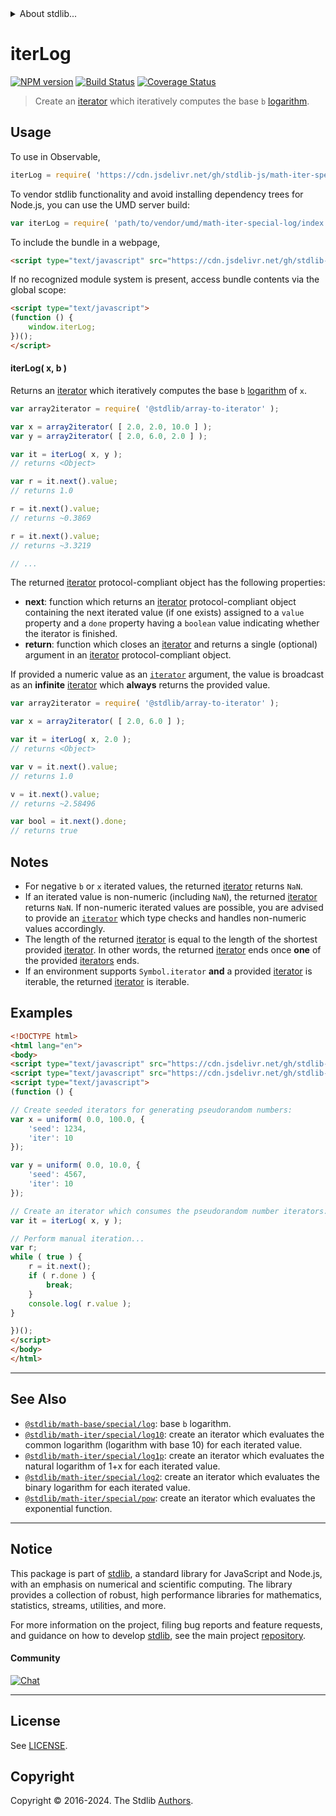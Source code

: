 <!--

@license Apache-2.0

Copyright (c) 2020 The Stdlib Authors.

Licensed under the Apache License, Version 2.0 (the "License");
you may not use this file except in compliance with the License.
You may obtain a copy of the License at

   http://www.apache.org/licenses/LICENSE-2.0

Unless required by applicable law or agreed to in writing, software
distributed under the License is distributed on an "AS IS" BASIS,
WITHOUT WARRANTIES OR CONDITIONS OF ANY KIND, either express or implied.
See the License for the specific language governing permissions and
limitations under the License.

-->


<details>
  <summary>
    About stdlib...
  </summary>
  <p>We believe in a future in which the web is a preferred environment for numerical computation. To help realize this future, we've built stdlib. stdlib is a standard library, with an emphasis on numerical and scientific computation, written in JavaScript (and C) for execution in browsers and in Node.js.</p>
  <p>The library is fully decomposable, being architected in such a way that you can swap out and mix and match APIs and functionality to cater to your exact preferences and use cases.</p>
  <p>When you use stdlib, you can be absolutely certain that you are using the most thorough, rigorous, well-written, studied, documented, tested, measured, and high-quality code out there.</p>
  <p>To join us in bringing numerical computing to the web, get started by checking us out on <a href="https://github.com/stdlib-js/stdlib">GitHub</a>, and please consider <a href="https://opencollective.com/stdlib">financially supporting stdlib</a>. We greatly appreciate your continued support!</p>
</details>

# iterLog

[![NPM version][npm-image]][npm-url] [![Build Status][test-image]][test-url] [![Coverage Status][coverage-image]][coverage-url] <!-- [![dependencies][dependencies-image]][dependencies-url] -->

> Create an [iterator][mdn-iterator-protocol] which iteratively computes the base `b` [logarithm][@stdlib/math/base/special/log].

<!-- Section to include introductory text. Make sure to keep an empty line after the intro `section` element and another before the `/section` close. -->

<section class="intro">

</section>

<!-- /.intro -->

<!-- Package usage documentation. -->



<section class="usage">

## Usage

To use in Observable,

```javascript
iterLog = require( 'https://cdn.jsdelivr.net/gh/stdlib-js/math-iter-special-log@umd/browser.js' )
```

To vendor stdlib functionality and avoid installing dependency trees for Node.js, you can use the UMD server build:

```javascript
var iterLog = require( 'path/to/vendor/umd/math-iter-special-log/index.js' )
```

To include the bundle in a webpage,

```html
<script type="text/javascript" src="https://cdn.jsdelivr.net/gh/stdlib-js/math-iter-special-log@umd/browser.js"></script>
```

If no recognized module system is present, access bundle contents via the global scope:

```html
<script type="text/javascript">
(function () {
    window.iterLog;
})();
</script>
```

#### iterLog( x, b )

Returns an [iterator][mdn-iterator-protocol] which iteratively computes the base `b` [logarithm][@stdlib/math/base/special/log] of `x`.

```javascript
var array2iterator = require( '@stdlib/array-to-iterator' );

var x = array2iterator( [ 2.0, 2.0, 10.0 ] );
var y = array2iterator( [ 2.0, 6.0, 2.0 ] );

var it = iterLog( x, y );
// returns <Object>

var r = it.next().value;
// returns 1.0

r = it.next().value;
// returns ~0.3869

r = it.next().value;
// returns ~3.3219

// ...
```

The returned [iterator][mdn-iterator-protocol] protocol-compliant object has the following properties:

-   **next**: function which returns an [iterator][mdn-iterator-protocol] protocol-compliant object containing the next iterated value (if one exists) assigned to a `value` property and a `done` property having a `boolean` value indicating whether the iterator is finished.
-   **return**: function which closes an [iterator][mdn-iterator-protocol] and returns a single (optional) argument in an [iterator][mdn-iterator-protocol] protocol-compliant object.

If provided a numeric value as an [`iterator`][mdn-iterator-protocol] argument, the value is broadcast as an **infinite** [iterator][mdn-iterator-protocol] which **always** returns the provided value.

```javascript
var array2iterator = require( '@stdlib/array-to-iterator' );

var x = array2iterator( [ 2.0, 6.0 ] );

var it = iterLog( x, 2.0 );
// returns <Object>

var v = it.next().value;
// returns 1.0

v = it.next().value;
// returns ~2.58496

var bool = it.next().done;
// returns true
```

</section>

<!-- /.usage -->

<!-- Package usage notes. Make sure to keep an empty line after the `section` element and another before the `/section` close. -->

<section class="notes">

## Notes

-   For negative `b` or `x` iterated values, the returned [iterator][mdn-iterator-protocol] returns `NaN`.
-   If an iterated value is non-numeric (including `NaN`), the returned [iterator][mdn-iterator-protocol] returns `NaN`. If non-numeric iterated values are possible, you are advised to provide an [`iterator`][mdn-iterator-protocol] which type checks and handles non-numeric values accordingly.
-   The length of the returned [iterator][mdn-iterator-protocol] is equal to the length of the shortest provided [iterator][mdn-iterator-protocol]. In other words, the returned [iterator][mdn-iterator-protocol] ends once **one** of the provided [iterators][mdn-iterator-protocol] ends.
-   If an environment supports `Symbol.iterator` **and** a provided [iterator][mdn-iterator-protocol] is iterable, the returned [iterator][mdn-iterator-protocol] is iterable.

</section>

<!-- /.notes -->

<!-- Package usage examples. -->

<section class="examples">

## Examples

<!-- eslint no-undef: "error" -->

```html
<!DOCTYPE html>
<html lang="en">
<body>
<script type="text/javascript" src="https://cdn.jsdelivr.net/gh/stdlib-js/random-iter-uniform@umd/browser.js"></script>
<script type="text/javascript" src="https://cdn.jsdelivr.net/gh/stdlib-js/math-iter-special-log@umd/browser.js"></script>
<script type="text/javascript">
(function () {

// Create seeded iterators for generating pseudorandom numbers:
var x = uniform( 0.0, 100.0, {
    'seed': 1234,
    'iter': 10
});

var y = uniform( 0.0, 10.0, {
    'seed': 4567,
    'iter': 10
});

// Create an iterator which consumes the pseudorandom number iterators:
var it = iterLog( x, y );

// Perform manual iteration...
var r;
while ( true ) {
    r = it.next();
    if ( r.done ) {
        break;
    }
    console.log( r.value );
}

})();
</script>
</body>
</html>
```

</section>

<!-- /.examples -->

<!-- Section to include cited references. If references are included, add a horizontal rule *before* the section. Make sure to keep an empty line after the `section` element and another before the `/section` close. -->

<section class="references">

</section>

<!-- /.references -->

<!-- Section for related `stdlib` packages. Do not manually edit this section, as it is automatically populated. -->

<section class="related">

* * *

## See Also

-   <span class="package-name">[`@stdlib/math-base/special/log`][@stdlib/math/base/special/log]</span><span class="delimiter">: </span><span class="description">base `b` logarithm.</span>
-   <span class="package-name">[`@stdlib/math-iter/special/log10`][@stdlib/math/iter/special/log10]</span><span class="delimiter">: </span><span class="description">create an iterator which evaluates the common logarithm (logarithm with base 10) for each iterated value.</span>
-   <span class="package-name">[`@stdlib/math-iter/special/log1p`][@stdlib/math/iter/special/log1p]</span><span class="delimiter">: </span><span class="description">create an iterator which evaluates the natural logarithm of 1+x for each iterated value.</span>
-   <span class="package-name">[`@stdlib/math-iter/special/log2`][@stdlib/math/iter/special/log2]</span><span class="delimiter">: </span><span class="description">create an iterator which evaluates the binary logarithm for each iterated value.</span>
-   <span class="package-name">[`@stdlib/math-iter/special/pow`][@stdlib/math/iter/special/pow]</span><span class="delimiter">: </span><span class="description">create an iterator which evaluates the exponential function.</span>

</section>

<!-- /.related -->

<!-- Section for all links. Make sure to keep an empty line after the `section` element and another before the `/section` close. -->


<section class="main-repo" >

* * *

## Notice

This package is part of [stdlib][stdlib], a standard library for JavaScript and Node.js, with an emphasis on numerical and scientific computing. The library provides a collection of robust, high performance libraries for mathematics, statistics, streams, utilities, and more.

For more information on the project, filing bug reports and feature requests, and guidance on how to develop [stdlib][stdlib], see the main project [repository][stdlib].

#### Community

[![Chat][chat-image]][chat-url]

---

## License

See [LICENSE][stdlib-license].


## Copyright

Copyright &copy; 2016-2024. The Stdlib [Authors][stdlib-authors].

</section>

<!-- /.stdlib -->

<!-- Section for all links. Make sure to keep an empty line after the `section` element and another before the `/section` close. -->

<section class="links">

[npm-image]: http://img.shields.io/npm/v/@stdlib/math-iter-special-log.svg
[npm-url]: https://npmjs.org/package/@stdlib/math-iter-special-log

[test-image]: https://github.com/stdlib-js/math-iter-special-log/actions/workflows/test.yml/badge.svg?branch=main
[test-url]: https://github.com/stdlib-js/math-iter-special-log/actions/workflows/test.yml?query=branch:main

[coverage-image]: https://img.shields.io/codecov/c/github/stdlib-js/math-iter-special-log/main.svg
[coverage-url]: https://codecov.io/github/stdlib-js/math-iter-special-log?branch=main

<!--

[dependencies-image]: https://img.shields.io/david/stdlib-js/math-iter-special-log.svg
[dependencies-url]: https://david-dm.org/stdlib-js/math-iter-special-log/main

-->

[chat-image]: https://img.shields.io/gitter/room/stdlib-js/stdlib.svg
[chat-url]: https://app.gitter.im/#/room/#stdlib-js_stdlib:gitter.im

[stdlib]: https://github.com/stdlib-js/stdlib

[stdlib-authors]: https://github.com/stdlib-js/stdlib/graphs/contributors

[umd]: https://github.com/umdjs/umd
[es-module]: https://developer.mozilla.org/en-US/docs/Web/JavaScript/Guide/Modules

[deno-url]: https://github.com/stdlib-js/math-iter-special-log/tree/deno
[deno-readme]: https://github.com/stdlib-js/math-iter-special-log/blob/deno/README.md
[umd-url]: https://github.com/stdlib-js/math-iter-special-log/tree/umd
[umd-readme]: https://github.com/stdlib-js/math-iter-special-log/blob/umd/README.md
[esm-url]: https://github.com/stdlib-js/math-iter-special-log/tree/esm
[esm-readme]: https://github.com/stdlib-js/math-iter-special-log/blob/esm/README.md
[branches-url]: https://github.com/stdlib-js/math-iter-special-log/blob/main/branches.md

[stdlib-license]: https://raw.githubusercontent.com/stdlib-js/math-iter-special-log/main/LICENSE

[mdn-iterator-protocol]: https://developer.mozilla.org/en-US/docs/Web/JavaScript/Reference/Iteration_protocols#The_iterator_protocol

<!-- <related-links> -->

[@stdlib/math/base/special/log]: https://github.com/stdlib-js/math-base-special-log/tree/umd

[@stdlib/math/iter/special/log10]: https://github.com/stdlib-js/math-iter-special-log10/tree/umd

[@stdlib/math/iter/special/log1p]: https://github.com/stdlib-js/math-iter-special-log1p/tree/umd

[@stdlib/math/iter/special/log2]: https://github.com/stdlib-js/math-iter-special-log2/tree/umd

[@stdlib/math/iter/special/pow]: https://github.com/stdlib-js/math-iter-special-pow/tree/umd

<!-- </related-links> -->

</section>

<!-- /.links -->
